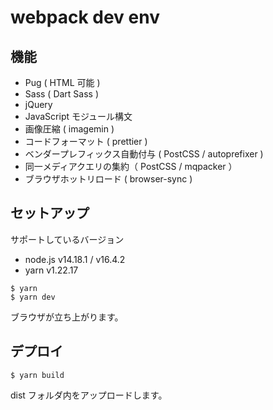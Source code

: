 # webpack dev env

## 機能

- Pug ( HTML 可能 )
- Sass ( Dart Sass )
- jQuery
- JavaScript モジュール構文
- 画像圧縮 ( imagemin )
- コードフォーマット ( prettier )
- ベンダープレフィックス自動付与 ( PostCSS / autoprefixer )
- 同一メディアクエリの集約（ PostCSS / mqpacker ）
- ブラウザホットリロード ( browser-sync )

## セットアップ

サポートしているバージョン

- node.js v14.18.1 / v16.4.2
- yarn v1.22.17

```
$ yarn
$ yarn dev
```

ブラウザが立ち上がります。

## デプロイ

```
$ yarn build
```

dist フォルダ内をアップロードします。
